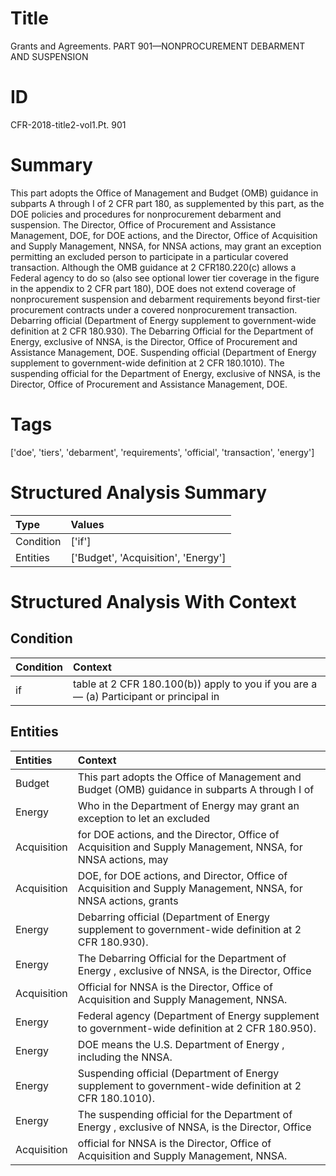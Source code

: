 # Title

 Grants and Agreements. PART 901—NONPROCUREMENT DEBARMENT AND SUSPENSION


# ID

 CFR-2018-title2-vol1.Pt. 901


# Summary

This part adopts the Office of Management and Budget (OMB) guidance in subparts A through I of 2 CFR part 180, as supplemented by this part, as the DOE policies and procedures for nonprocurement debarment and suspension.
The Director, Office of Procurement and Assistance Management, DOE, for DOE actions, and the Director, Office of Acquisition and Supply Management, NNSA, for NNSA actions, may grant an exception permitting an excluded person to participate in a particular covered transaction.
Although the OMB guidance at 2 CFR180.220(c) allows a Federal agency to do so (also see optional lower tier coverage in the figure in the appendix to 2 CFR part 180), DOE does not extend coverage of nonprocurement suspension and debarment requirements beyond first-tier procurement contracts under a covered nonprocurement transaction.
Debarring official (Department of Energy supplement to government-wide definition at 2 CFR 180.930).
The Debarring Official for the Department of Energy, exclusive of NNSA, is the Director, Office of Procurement and Assistance Management, DOE.
Suspending official (Department of Energy supplement to government-wide definition at 2 CFR 180.1010).
The suspending official for the Department of Energy, exclusive of NNSA, is the Director, Office of Procurement and Assistance Management, DOE.


# Tags

['doe', 'tiers', 'debarment', 'requirements', 'official', 'transaction', 'energy']


# Structured Analysis Summary

| Type      | Values                              |
|:----------|:------------------------------------|
| Condition | ['if']                              |
| Entities  | ['Budget', 'Acquisition', 'Energy'] |


# Structured Analysis With Context

 


## Condition

| Condition   | Context                                                                                     |
|:------------|:--------------------------------------------------------------------------------------------|
| if          | table at 2 CFR 180.100(b)) apply to you if you are a&#8212; (a) Participant or principal in |


## Entities

| Entities    | Context                                                                                                         |
|:------------|:----------------------------------------------------------------------------------------------------------------|
| Budget      | This part adopts the Office of Management and  Budget (OMB) guidance in subparts A through I of                 |
| Energy      | Who in the Department of  Energy may grant an exception to let an excluded                                      |
| Acquisition | for DOE actions, and the Director, Office of Acquisition and Supply Management, NNSA, for NNSA actions, may     |
| Acquisition | DOE, for DOE actions, and Director, Office of Acquisition and Supply Management, NNSA, for NNSA actions, grants |
| Energy      | Debarring official (Department of  Energy  supplement to government-wide definition at 2 CFR 180.930).          |
| Energy      | The Debarring Official for the Department of  Energy , exclusive of NNSA, is the Director, Office               |
| Acquisition | Official for NNSA is the Director, Office of Acquisition  and Supply Management, NNSA.                          |
| Energy      | Federal agency (Department of  Energy  supplement to government-wide definition at 2 CFR 180.950).              |
| Energy      | DOE means the U.S. Department of  Energy , including the NNSA.                                                  |
| Energy      | Suspending official (Department of  Energy  supplement to government-wide definition at 2 CFR 180.1010).        |
| Energy      | The suspending official for the Department of  Energy , exclusive of NNSA, is the Director, Office              |
| Acquisition | official for NNSA is the Director, Office of Acquisition  and Supply Management, NNSA.                          |


